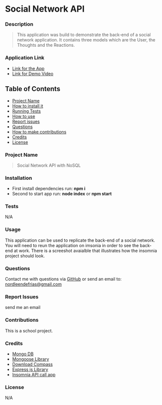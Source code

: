 # Social Network API

### **Description**
> This application was build to demonstrate the back-end of a social network application. It contains three models which are the User, the Thoughts and the Reactions. 

### **Application Link**
* [Link for the App](https://github.com/NDF-WEB-DEV/social-network-api)
* [Link for Demo Video](https://drive.google.com/file/d/1RwgC6kXczg6y-wezRI-Q3Np3gJei6VtO/view?usp=sharing)

## **Table of Contents**
- [Project Name](#project_name)
- [How to install it](#installation)
- [Running Tests](#tests)
- [How to use](#usage)
- [Report issues](#issues)
- [Questions](#username)
- [How to make contributions](#contributions)
- [Credits](#credits)
- [License](#license)
### **Project Name**
> Social Network API with NoSQL
### **Installation**
* First install dependencies run: **npm i**
* Second to start app run: **node index** or **npm start**
### **Tests**
N/A
### **Usage**
This application can be used to replicate the back-end of a social network. You will need to reun the application on imsonia in order to see the back-end at work. There is a screeshot avaialble that illustrates how the insomnia project should look.
### **Questions**
Contact me with questions via [GitHub](https://github.com/NDF-WEB-DEV) or send an email to: nordleendefrias@gmail.com
### **Report Issues**
send me an email
### **Contributions**
This is a school project.
### **Credits**
* [Mongo DB](https://www.mongodb.com/)
* [Mongoose Library](https://mongoosejs.com/)
* [Download Compass](https://www.mongodb.com/products/compass)
* [Express js Library](https://expressjs.com/)
* [Insomnia API call app](https://insomnia.rest/)
### **License**
N/A